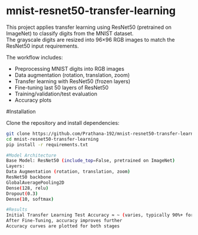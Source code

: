 # mnist-resnet50-transfer-learning

This project applies transfer learning using ResNet50 (pretrained on ImageNet) to classify digits from the MNIST dataset.  
The grayscale digits are resized into 96×96 RGB images to match the ResNet50 input requirements.

The workflow includes:
- Preprocessing MNIST digits into RGB images
- Data augmentation (rotation, translation, zoom)
- Transfer learning with ResNet50 (frozen layers)
- Fine-tuning last 50 layers of ResNet50
- Training/validation/test evaluation
- Accuracy plots

#Installation

Clone the repository and install dependencies:
```bash
git clone https://github.com/Prathana-192/mnist-resnet50-transfer-learning.git
cd mnist-resnet50-transfer-learning
pip install -r requirements.txt

#Model Architecture
Base Model: ResNet50 (include_top=False, pretrained on ImageNet)
Layers:
Data Augmentation (rotation, translation, zoom)
ResNet50 backbone
GlobalAveragePooling2D
Dense(128, relu)
Dropout(0.3)
Dense(10, softmax)

#Results
Initial Transfer Learning Test Accuracy ≈ ~ (varies, typically 90%+ for subset)
After Fine-Tuning, accuracy improves further
Accuracy curves are plotted for both stages
